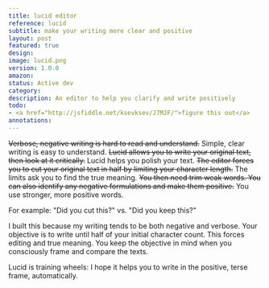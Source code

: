 ```yaml
---
title: lucid editor
reference: lucid
subtitle: make your writing more clear and positive
layout: post
featured: true
design: 
image: lucid.png
version: 1.0.0
amazon: 
status: Active dev
category: 
description: An editor to help you clarify and write positively
todo:
- <a href="http://jsfiddle.net/ksevksev/J7MJF/">figure this out</a>
annotations:
---
```


<strike>Verbose, negative writing is hard to read and understand.</strike> Simple, clear writing is easy to understand. <strike>Lucid allows you to write your original text, then look at it critically.</strike> Lucid helps you polish your text. <strike>The editor forces you to cut your original text in half by limiting your character length.</strike> The limits ask you to find the true meaning. <strike>You then need trim weak words. You can also identify any negative formulations and make them positive.</strike> You use stronger, more positive words.

For example: "Did you cut this?" vs. "Did you keep this?"

I built this because my writing tends to be both negative and verbose. Your objective is to write until half of your initial character count. This forces editing and true meaning. You keep the objective in mind when you consciously frame and compare the texts.

Lucid is training wheels: I hope it helps you to write in the positive, terse frame, automatically.